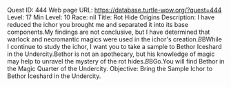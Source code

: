 Quest ID: 444
Web page URL: https://database.turtle-wow.org/?quest=444
Level: 17
Min Level: 10
Race: nil
Title: Rot Hide Origins
Description: I have reduced the ichor you brought me and separated it into its base components.My findings are not conclusive, but I have determined that warlock and necromantic magics were used in the ichor's creation.$B$BWhile I continue to study the ichor, I want you to take a sample to Bethor Iceshard in the Undercity.Bethor is not an apothecary, but his knowledge of magic may help to unravel the mystery of the rot hides.$B$BGo.You will find Bethor in the Magic Quarter of the Undercity.
Objective: Bring the Sample Ichor to Bethor Iceshard in the Undercity.
